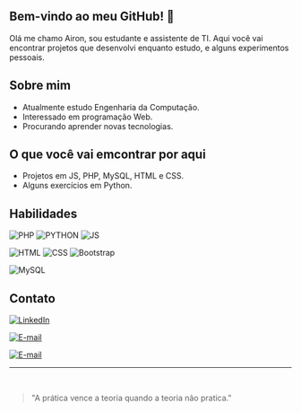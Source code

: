 ## Bem-vindo ao meu GitHub! 👋

Olá me chamo Airon, sou estudante e assistente de TI. Aqui você vai encontrar projetos que desenvolvi enquanto estudo, e alguns experimentos pessoais.

## Sobre mim
- Atualmente estudo Engenharia da Computação.
- Interessado em programação Web.
- Procurando aprender novas tecnologias.

## O que você vai emcontrar por aqui
- Projetos em JS, PHP, MySQL, HTML e CSS.
- Alguns exercícios em Python.

## Habilidades

![PHP](https://img.shields.io/badge/PHP-777BB4?style=for-the-badge&logo=php&logoColor=white)
![PYTHON](https://img.shields.io/badge/Python-3776AB?style=for-the-badge&logo=python&logoColor=white)
![JS](https://img.shields.io/badge/JavaScript-F7DF1E?style=for-the-badge&logo=javascript&logoColor=black)

![HTML](https://img.shields.io/badge/HTML5-E34F26?style=for-the-badge&logo=html5&logoColor=white)
![CSS](https://img.shields.io/badge/CSS-239120?&style=for-the-badge&logo=css3&logoColor=white)
![Bootstrap](https://img.shields.io/badge/Bootstrap-563D7C?style=for-the-badge&logo=bootstrap&logoColor=white)

![MySQL](https://img.shields.io/badge/MySQL-00000F?style=for-the-badge&logo=mysql&logoColor=white)

## Contato

[![LinkedIn](https://img.shields.io/badge/LinkedIn-0077B5?style=for-the-badge&logo=linkedin&logoColor=white)](https://linkedin.com/in/airon-aona/)

[![E-mail](https://img.shields.io/badge/aona.airon@gmail.com-EA4335?style=for-the-badge&logo=gmail&logoColor=white)](mailto:aona.airon@gmail.com)

[![E-mail](https://img.shields.io/badge/instagram-D62976?style=for-the-badge&logo=instagram&logoColor=white)](https://instagram.com/airon_aona/)

---
<br>

> "A prática vence a teoria quando a teoria não pratica."

